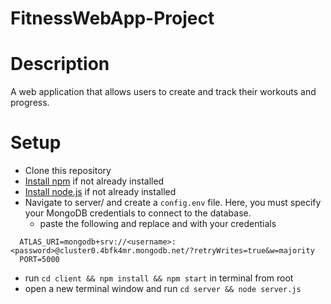 # FitnessWebApp-Project

# Description
A web application that allows users to create and track their workouts and progress.


# Setup
- Clone this repository
- [Install npm](https://www.npmjs.com/package/npm) if not already installed
- [Install node.js](https://nodejs.org/en/download/) if not already installed
- Navigate to server/ and create a `config.env` file. Here, you must specify your MongoDB credentials to connect to the database.
  - paste the following and replace <username> and <password> with your credentials
```
  ATLAS_URI=mongodb+srv://<username>:<password>@cluster0.4bfk4mr.mongodb.net/?retryWrites=true&w=majority
  PORT=5000
```
- run `cd client && npm install && npm start` in terminal from root
- open a new terminal window and run `cd server && node server.js`
